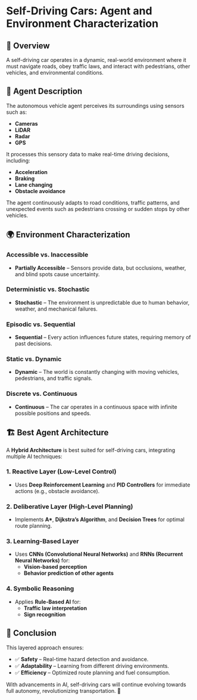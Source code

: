 # Self-Driving Cars: Agent and Environment Characterization

## 🚗 Overview  
A self-driving car operates in a dynamic, real-world environment where it must navigate roads, obey traffic laws, and interact with pedestrians, other vehicles, and environmental conditions.

## 🧠 Agent Description  
The autonomous vehicle agent perceives its surroundings using sensors such as:  
- **Cameras**  
- **LiDAR**  
- **Radar**  
- **GPS**  

It processes this sensory data to make real-time driving decisions, including:  
- **Acceleration**  
- **Braking**  
- **Lane changing**  
- **Obstacle avoidance**  

The agent continuously adapts to road conditions, traffic patterns, and unexpected events such as pedestrians crossing or sudden stops by other vehicles.

## 🌍 Environment Characterization  

### **Accessible vs. Inaccessible**  
- **Partially Accessible** – Sensors provide data, but occlusions, weather, and blind spots cause uncertainty.  

### **Deterministic vs. Stochastic**  
- **Stochastic** – The environment is unpredictable due to human behavior, weather, and mechanical failures.  

### **Episodic vs. Sequential**  
- **Sequential** – Every action influences future states, requiring memory of past decisions.  

### **Static vs. Dynamic**  
- **Dynamic** – The world is constantly changing with moving vehicles, pedestrians, and traffic signals.  

### **Discrete vs. Continuous**  
- **Continuous** – The car operates in a continuous space with infinite possible positions and speeds.  

## 🏗️ Best Agent Architecture  

A **Hybrid Architecture** is best suited for self-driving cars, integrating multiple AI techniques:

### **1. Reactive Layer (Low-Level Control)**  
- Uses **Deep Reinforcement Learning** and **PID Controllers** for immediate actions (e.g., obstacle avoidance).  

### **2. Deliberative Layer (High-Level Planning)**  
- Implements **A\***, **Dijkstra’s Algorithm**, and **Decision Trees** for optimal route planning.  

### **3. Learning-Based Layer**  
- Uses **CNNs (Convolutional Neural Networks)** and **RNNs (Recurrent Neural Networks)** for:  
  - **Vision-based perception**  
  - **Behavior prediction of other agents**  

### **4. Symbolic Reasoning**  
- Applies **Rule-Based AI** for:  
  - **Traffic law interpretation**  
  - **Sign recognition**  

## 🎯 Conclusion  
This layered approach ensures:  
- ✅ **Safety** – Real-time hazard detection and avoidance.  
- ✅ **Adaptability** – Learning from different driving environments.  
- ✅ **Efficiency** – Optimized route planning and fuel consumption.  

With advancements in AI, self-driving cars will continue evolving towards full autonomy, revolutionizing transportation. 🚀  
